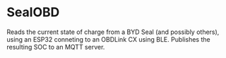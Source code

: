 # SealOBD

Reads the current state of charge from a BYD Seal (and possibly others), using an ESP32 conneting to an OBDLink CX using BLE. Publishes the resulting SOC to an MQTT server.
